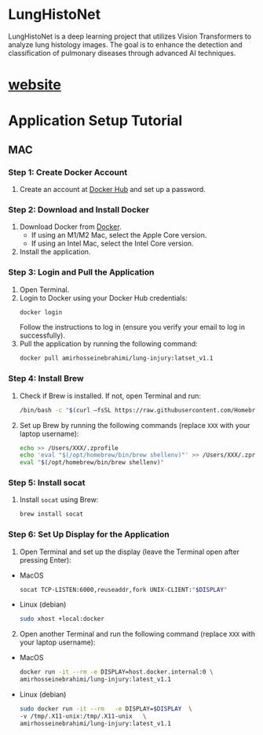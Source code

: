# LungHistoNet
LungHistoNet is a deep learning project that utilizes Vision Transformers to analyze lung histology images. The goal is to enhance the detection and classification of pulmonary diseases through advanced AI techniques.


# [website](https://lunginsight.ai/)


# Application Setup Tutorial

## MAC

### Step 1: Create Docker Account
1. Create an account at [Docker Hub](https://hub.docker.com/) and set up a password.

### Step 2: Download and Install Docker
1. Download Docker from [Docker](https://www.docker.com/).
   - If using an M1/M2 Mac, select the Apple Core version.
   - If using an Intel Mac, select the Intel Core version.
2. Install the application.

### Step 3: Login and Pull the Application
1. Open Terminal.
2. Login to Docker using your Docker Hub credentials:
   ```bash
   docker login
   ```
   Follow the instructions to log in (ensure you verify your email to log in successfully).
3. Pull the application by running the following command:
   ```bash
   docker pull amirhosseinebrahimi/lung-injury:latset_v1.1
   ```

### Step 4: Install Brew
1. Check if Brew is installed. If not, open Terminal and run:
   ```bash
   /bin/bash -c "$(curl –fsSL https://raw.githubusercontent.com/Homebrew/install/HEAD/install.sh)"
   ```
2. Set up Brew by running the following commands (replace `XXX` with your laptop username):
   ```bash
   echo >> /Users/XXX/.zprofile
   echo 'eval "$(/opt/homebrew/bin/brew shellenv)"' >> /Users/XXX/.zprofile
   eval "$(/opt/homebrew/bin/brew shellenv)"
   ```

### Step 5: Install socat
1. Install `socat` using Brew:
   ```bash
   brew install socat
   ```


### Step 6: Set Up Display for the Application
1. Open Terminal and set up the display (leave the Terminal open after pressing Enter):
   
-  MacOS
   ```bash
   socat TCP-LISTEN:6000,reuseaddr,fork UNIX-CLIENT:"$DISPLAY"
   ```
-  Linux (debian)
   ```bash
   sudo xhost +local:docker
   ````
2. Open another Terminal and run the following command (replace `XXX` with your laptop username):
   
- MacOS

   ```bash
   docker run -it --rm -e DISPLAY=host.docker.internal:0 \
   amirhosseinebrahimi/lung-injury:latest_v1.1
   ```
-  Linux (debian)
   ```BASH
   sudo docker run -it --rm   -e DISPLAY=$DISPLAY  \
   -v /tmp/.X11-unix:/tmp/.X11-unix   \
   amirhosseinebrahimi/lung-injury:latest_v1.1

   ```
   
